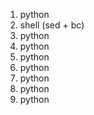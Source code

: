 1. python
2. shell (sed + bc)
3. python
4. python
5. python
6. python
7. python
8. python
9. python

